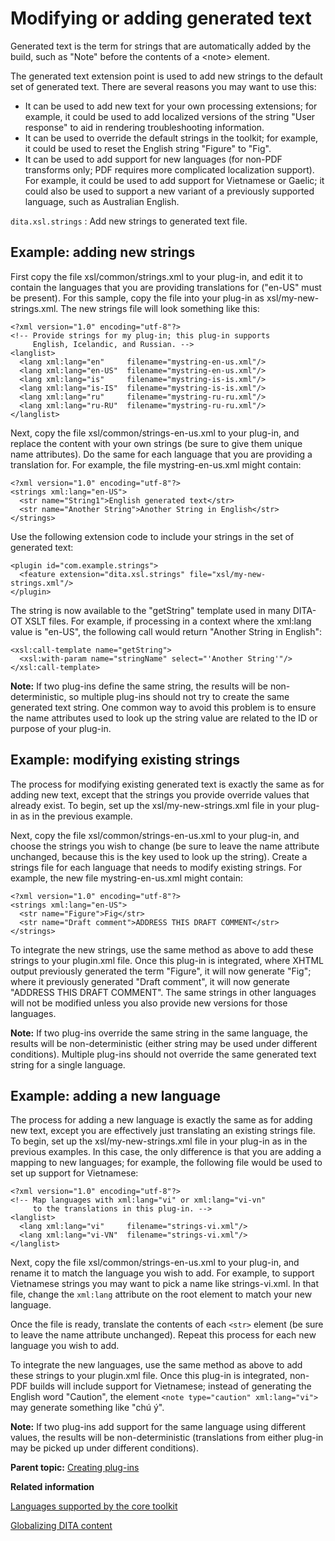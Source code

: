 # Modifying or adding generated text

Generated text is the term for strings that are automatically added by the build, such as "Note" before the contents of a <note\> element.

The generated text extension point is used to add new strings to the default set of generated text. There are several reasons you may want to use this:

-   It can be used to add new text for your own processing extensions; for example, it could be used to add localized versions of the string "User response" to aid in rendering troubleshooting information.
-   It can be used to override the default strings in the toolkit; for example, it could be used to reset the English string "Figure" to "Fig".
-   It can be used to add support for new languages \(for non-PDF transforms only; PDF requires more complicated localization support\). For example, it could be used to add support for Vietnamese or Gaelic; it could also be used to support a new variant of a previously supported language, such as Australian English.

 `dita.xsl.strings`
 :   Add new strings to generated text file.

 ## Example: adding new strings

First copy the file xsl/common/strings.xml to your plug-in, and edit it to contain the languages that you are providing translations for \("en-US" must be present\). For this sample, copy the file into your plug-in as xsl/my-new-strings.xml. The new strings file will look something like this:

```
<?xml version="1.0" encoding="utf-8"?>
<!-- Provide strings for my plug-in; this plug-in supports
     English, Icelandic, and Russian. -->
<langlist>
  <lang xml:lang="en"     filename="mystring-en-us.xml"/>
  <lang xml:lang="en-US"  filename="mystring-en-us.xml"/>
  <lang xml:lang="is"     filename="mystring-is-is.xml"/>
  <lang xml:lang="is-IS"  filename="mystring-is-is.xml"/>
  <lang xml:lang="ru"     filename="mystring-ru-ru.xml"/>
  <lang xml:lang="ru-RU"  filename="mystring-ru-ru.xml"/>
</langlist>
```

Next, copy the file xsl/common/strings-en-us.xml to your plug-in, and replace the content with your own strings \(be sure to give them unique name attributes\). Do the same for each language that you are providing a translation for. For example, the file mystring-en-us.xml might contain:

```
<?xml version="1.0" encoding="utf-8"?>
<strings xml:lang="en-US">
  <str name="String1">English generated text</str>
  <str name="Another String">Another String in English</str>
</strings>
```

Use the following extension code to include your strings in the set of generated text:

```
<plugin id="com.example.strings">
  <feature extension="dita.xsl.strings" file="xsl/my-new-strings.xml"/>
</plugin>
```

The string is now available to the "getString" template used in many DITA-OT XSLT files. For example, if processing in a context where the xml:lang value is "en-US", the following call would return "Another String in English":

```
<xsl:call-template name="getString">
  <xsl:with-param name="stringName" select="'Another String'"/>
</xsl:call-template>

```

**Note:** If two plug-ins define the same string, the results will be non-deterministic, so multiple plug-ins should not try to create the same generated text string. One common way to avoid this problem is to ensure the name attributes used to look up the string value are related to the ID or purpose of your plug-in.

## Example: modifying existing strings

The process for modifying existing generated text is exactly the same as for adding new text, except that the strings you provide override values that already exist. To begin, set up the xsl/my-new-strings.xml file in your plug-in as in the previous example.

Next, copy the file xsl/common/strings-en-us.xml to your plug-in, and choose the strings you wish to change \(be sure to leave the name attribute unchanged, because this is the key used to look up the string\). Create a strings file for each language that needs to modify existing strings. For example, the new file mystring-en-us.xml might contain:

```
<?xml version="1.0" encoding="utf-8"?>
<strings xml:lang="en-US">
  <str name="Figure">Fig</str>
  <str name="Draft comment">ADDRESS THIS DRAFT COMMENT</str>
</strings>
```

To integrate the new strings, use the same method as above to add these strings to your plugin.xml file. Once this plug-in is integrated, where XHTML output previously generated the term "Figure", it will now generate "Fig"; where it previously generated "Draft comment", it will now generate "ADDRESS THIS DRAFT COMMENT". The same strings in other languages will not be modified unless you also provide new versions for those languages.

**Note:** If two plug-ins override the same string in the same language, the results will be non-deterministic \(either string may be used under different conditions\). Multiple plug-ins should not override the same generated text string for a single language.

## Example: adding a new language

The process for adding a new language is exactly the same as for adding new text, except you are effectively just translating an existing strings file. To begin, set up the xsl/my-new-strings.xml file in your plug-in as in the previous examples. In this case, the only difference is that you are adding a mapping to new languages; for example, the following file would be used to set up support for Vietnamese:

```
<?xml version="1.0" encoding="utf-8"?>
<!-- Map languages with xml:lang="vi" or xml:lang="vi-vn"
     to the translations in this plug-in. -->
<langlist>
  <lang xml:lang="vi"     filename="strings-vi.xml"/>
  <lang xml:lang="vi-VN"  filename="strings-vi.xml"/>
</langlist>
```

Next, copy the file xsl/common/strings-en-us.xml to your plug-in, and rename it to match the language you wish to add. For example, to support Vietnamese strings you may want to pick a name like strings-vi.xml. In that file, change the `xml:lang` attribute on the root element to match your new language.

Once the file is ready, translate the contents of each `<str>` element \(be sure to leave the name attribute unchanged\). Repeat this process for each new language you wish to add.

To integrate the new languages, use the same method as above to add these strings to your plugin.xml file. Once this plug-in is integrated, non-PDF builds will include support for Vietnamese; instead of generating the English word "Caution", the element `<note type="caution" xml:lang="vi">` may generate something like "chú ý".

**Note:** If two plug-ins add support for the same language using different values, the results will be non-deterministic \(translations from either plug-in may be picked up under different conditions\).

**Parent topic:** [Creating plug-ins](../dev_ref/plugins-overview.md)

**Related information**  


[Languages supported by the core toolkit](../user-guide/DITA-globalization-xhtml.md)

[Globalizing DITA content](../user-guide/DITA-globalization.md)

